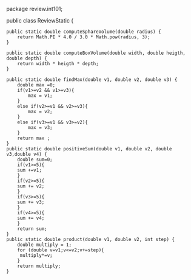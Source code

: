 package review.int101;

public class ReviewStatic {

    public static double computeSphareVolume(double radius) {
        return Math.PI * 4.0 / 3.0 * Math.pow(radius, 3);
    }

    public static double computeBoxVolume(double width, double heigth, double depth) {
        return width * heigth * depth;
    }

    public static double findMax(double v1, double v2, double v3) {
        double max =0;
        if(v1>=v2 && v1>=v3){
            max = v1;
        } 
        else if(v2>=v1 && v2>=v3){
            max = v2;
        }
        else if(v3>=v1 && v3>=v2){
            max = v3;
        }       
        return max ;
    }
    public static double positiveSum(double v1, double v2, double v3,double v4) {
        double sum=0;
        if(v1>=5){
        sum +=v1;
        }
        if(v2>=5){
        sum += v2;
        }
        if(v3>=5){
        sum += v3;
        }
        if(v4>=5){
        sum += v4;
        }
        return sum;
    }
    public static double product(double v1, double v2, int step) {
        double multiply = 1;
        for (double v=v1;v<=v2;v+=step){
         multiply*=v;
        }
        return multiply;  
    }
